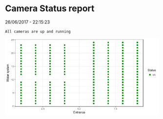 Camera Status report
================
26/06/2017 - 22:15:23

    All cameras are up and running

![](camreport_files/figure-markdown_github/unnamed-chunk-2-1.png)
